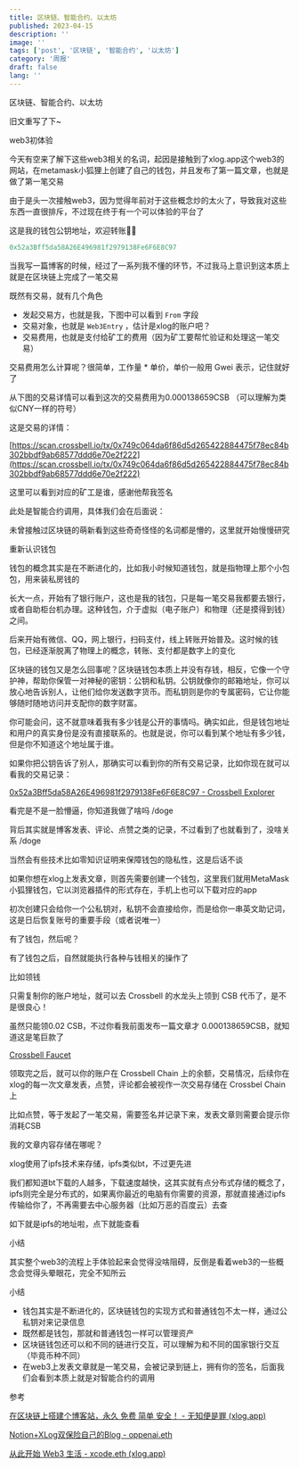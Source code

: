 ```yaml
---
title: 区块链、智能合约、以太坊
published: 2023-04-15
description: ''
image: ''
tags: ['post', '区块链', '智能合约', '以太坊']
category: '周报'
draft: false
lang: ''
---
```

 区块链、智能合约、以太坊


旧文重写了下~

 web3初体验

今天有空来了解下这些web3相关的名词，起因是接触到了xlog.app这个web3的网站，在metamask小狐狸上创建了自己的钱包，并且发布了第一篇文章，也就是做了第一笔交易

由于是头一次接触web3，因为觉得年前对于这些概念炒的太火了，导致我对这些东西一直很排斥，不过现在终于有一个可以体验的平台了


<!-- ![Untitled](./attachments/bafkreibci6cgmxjg6au7vjtx5mq2zi43ympuh6oglv5nqd264u3juiqtwi.png) -->


这是我的钱包公钥地址，欢迎转账👏🏻

```sql
0x52a3Bff5da58A26E496981f2979138Fe6F6E8C97
```

当我写一篇博客的时候，经过了一系列我不懂的环节，不过我马上意识到这本质上就是在区块链上完成了一笔交易

既然有交易，就有几个角色

- 发起交易方，也就是我，下图中可以看到 `From` 字段
- 交易对象，也就是 `Web3Entry` ，估计是xlog的账户吧？
- 交易费用，也就是支付给矿工的费用（因为矿工要帮忙验证和处理这一笔交易）

交易费用怎么计算呢？很简单，工作量 * 单价，单价一般用 Gwei 表示，记住就好了

从下图的交易详情可以看到这次的交易费用为0.000138659CSB （可以理解为类似CNY一样的符号）

这是交易的详情：

<!-- ![Untitled 1](./attachments/bafkreifiqzhv5o6hxfvbk66jbupyvlmulmgrvp7vdqymwpagwd7uvpdbby.png) -->

[https://scan.crossbell.io/tx/0x749c064da6f86d5d265422884475f78ec84b302bbdf9ab68577ddd6e70e2f222](https://scan.crossbell.io/tx/0x749c064da6f86d5d265422884475f78ec84b302bbdf9ab68577ddd6e70e2f222) 



这里可以看到对应的矿工是谁，感谢他帮我签名



<!-- ![Untitled 2](./attachments/bafkreiho4cypob2dsihmjn5v3slrbt6ov5vwsntqcuhctpewnap2tuosw4.png) -->


此处是智能合约调用，具体我们会在后面说：



<!-- ![Untitled 3](./attachments/bafkreibt27cdtn2lrdgfl4gnluxewjwc6cylgqoi5igqkda6ytlle3aufu.png) -->



未曾接触过区块链的萌新看到这些奇奇怪怪的名词都是懵的，这里就开始慢慢研究



<!-- ![Untitled 4](./attachments/bafkreialgs3nsj5cxe5crdjs2aep5qefmo4pjyljqot5cticbop7pcryze.png) -->

 重新认识钱包

钱包的概念其实是在不断进化的，比如我小时候知道钱包，就是指物理上那个小包包，用来装私房钱的



<!-- ![Untitled 5](./attachments/bafkreihk4bipxaby3uaa2jft4itgjinsxxpbmn2yhig3b5vvq4mzse3zeu.png) -->


长大一点，开始有了银行账户，这也是我的钱包，只是每一笔交易我都要去银行，或者自助柜台机办理。这种钱包，介于虚拟（电子账户）和物理（还是摸得到钱）之间。

后来开始有微信、QQ，网上银行，扫码支付，线上转账开始普及。这时候的钱包，已经逐渐脱离了物理上的概念，转账、支付都是数字上的变化



<!-- ![Untitled 6](./attachments/bafkreifipriyju4iaixkqlwzll6hmnh36jx64vxajhvhkzgeml5hsyq6ui.png) -->



区块链的钱包又是怎么回事呢？区块链钱包本质上并没有存钱，相反，它像一个守护神，帮助你保管一对神秘的密钥：公钥和私钥。公钥就像你的邮箱地址，你可以放心地告诉别人，让他们给你发送数字货币。而私钥则是你的专属密码，它让你能够随时随地访问并支配你的数字财富。

你可能会问，这不就意味着我有多少钱是公开的事情吗。确实如此，但是钱包地址和用户的真实身份是没有直接联系的。也就是说，你可以看到某个地址有多少钱，但是你不知道这个地址属于谁。

如果你把公钥告诉了别人，那确实可以看到你的所有交易记录，比如你现在就可以看我的交易记录：

[0x52a3Bff5da58A26E496981f2979138Fe6F6E8C97 - Crossbell Explorer](https://scan.crossbell.io/address/0x52a3Bff5da58A26E496981f2979138Fe6F6E8C97) 

看完是不是一脸懵逼，你知道我做了啥吗 /doge  


<!-- ![Untitled 7](./attachments/bafkreignxdachyqesmvuv5lbbdgea7yxcehmzwd3d7qsxax5wjjlfzlqzm.png) -->


背后其实就是博客发表、评论、点赞之类的记录，不过看到了也就看到了，没啥关系 /doge 

当然会有些技术比如零知识证明来保障钱包的隐私性，这是后话不谈

如果你想在xlog上发表文章，则首先需要创建一个钱包，这里我们就用MetaMask小狐狸钱包，它以浏览器插件的形式存在，手机上也可以下载对应的app

初次创建只会给你一个公私钥对，私钥不会直接给你，而是给你一串英文助记词，这是日后恢复账号的重要手段（或者说唯一）

 有了钱包，然后呢？

有了钱包之后，自然就能执行各种与钱相关的操作了

比如领钱



<!-- ![Untitled 8](./attachments/bafkreifwgutrndnxizhww7vdbbwdwk4evemmktbpsmcvyhlkhehvrsh4hi.png) -->



只需复制你的账户地址，就可以去 Crossbell 的水龙头上领到 CSB 代币了，是不是很良心！

虽然只能领0.02 CSB，不过你看我前面发布一篇文章才 0.000138659CSB，就知道这是笔巨款了

[Crossbell Faucet](https://faucet.crossbell.io/) 



<!-- ![Untitled 9](./attachments/bafkreieloechvdqdk3bu325skk6rlvlalfd3eewc7fbkgwhpje5frkm6iq.png) -->


领取完之后，就可以你的账户在 Crossbell Chain 上的余额，交易情况，后续你在xlog的每一次文章发表，点赞，评论都会被视作一次交易存储在 Crossbel Chain 上



<!-- ![Untitled 10](./attachments/bafkreigpic7vygelv2kwhpo2mjmyotugc2bndrip3qj4gi7erfhpgseviu.png) -->


比如点赞，等于发起了一笔交易，需要签名并记录下来，发表文章则需要会提示你消耗CSB



<!-- ![Untitled 11](./attachments/bafkreigvklm4ggb3ayazzyfcugdakobs2kb226qammootfw6j4owrl3a3y.png) -->



 我的文章内容存储在哪呢？

xlog使用了ipfs技术来存储，ipfs类似bt，不过更先进

我们都知道bt下载的人越多，下载速度越快，这其实就有点分布式存储的概念了，ipfs则完全是分布式的，如果离你最近的电脑有你需要的资源，那就直接通过ipfs传输给你了，不再需要去中心服务器（比如万恶的百度云）去查

如下就是ipfs的地址啦，点下就能查看


<!-- ![Untitled 12](./attachments/bafkreiharhu32pybdikthl35budp73kyi5reyl4qv43bxykeabttr4ljbi.png) -->


 小结

其实整个web3的流程上手体验起来会觉得没啥阻碍，反倒是看着web3的一些概念会觉得头晕眼花，完全不知所云

小结

- 钱包其实是不断进化的，区块链钱包的实现方式和普通钱包不太一样，通过公私钥对来记录信息
- 既然都是钱包，那就和普通钱包一样可以管理资产
- 区块链钱包还可以和不同的链进行交互，可以理解为和不同的国家银行交互（毕竟币种不同）
- 在web3上发表文章就是一笔交易，会被记录到链上，拥有你的签名，后面我们会看到本质上就是对智能合约的调用

 参考

[在区块链上搭建个博客站，永久 免费 简单 安全！ - 无知便是罪 (xlog.app)](https://wuzhi.xlog.app/zai-qu-kuai-lian-shang-da-jian-ge-bo-ke-zhan--yong-jiu-mian-fei-jian-dan-an-quan-) 

[Notion+XLog双保险自己的Blog - oppenai.eth](https://oppenaieth-3787.xlog.app/NotionXLog) 

[从此开始 Web3 生活 - xcode.eth (xlog.app)](https://serenity.xlog.app/web3-from-zero)